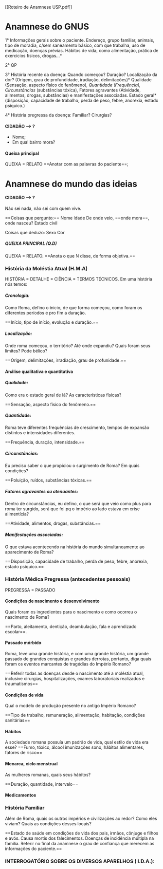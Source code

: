 [[Roteiro de Anamnese USP.pdf]]


# Anamnese do GNUS
1° Informações gerais sobre o paciente. 
Endereço, grupo familiar, animais, tipo de moradia, c/sem saneamento básico, com que trabalha, uso de medicação, doenças prévias.
Hábitos de vida, como alimentação, prática de exercícios físicos, drogas...*

2° QP

3° História recente da doença:
Quando começou? Duração? Localização da dor? (Origem, grau de profundidade, iradiação, delimitações)* Qualidade (Sensação, aspecto físico do fenômeno)*, Quantidade (Frequência), Circunstâncias* (substâncias tóxica), Fatores agravantes (Atividade, alimentos, drogas, substâncias) e manifestações associadas. 
Estado geral* (disposição, capacidade de trabalho, perda de peso, febre, anorexia, estado psíquico.)

4° História pregressa da doença:
Familiar? Cirurgias? 

#### CIDADÃO --> ? 
* Nome; 
* Em qual bairro mora? 



#### Queixa principal 
QUEIXA = RELATO
==Anotar com as palavras do paciente==; 

# Anamnese do mundo das ideias 
#### CIDADÃO --> ? 
Não sei nada, não sei com quem vive. 

==Coisas que pergunto:==
Nome
Idade 
De onde veio, ==onde mora==, onde nasceu? 
Estado civil

Coisas que deduzo: 
Sexo 
Cor 
##### QUEIXA PRINCIPAL (Q.D) 
QUEIXA = RELATO. 
==Anota o que N disse, de forma objetiva.== 
### História da Moléstia Atual (H.M.A) 
HISTÓRIA = DETALHE = CIÊNCIA = TERMOS TÉCNICOS. 
Em uma história nós temos: 
##### Cronologia:
Como Roma, defino o ínicio, de que forma começou, como foram os diferentes períodos e pro fim a duração. 

==Início, tipo de início, evolução e duração.==
##### Localização: 
Onde roma começou, o território? Até onde expandiu?
Quais foram seus limites? Pode bélico?

==Origem, delimitações, irradiação, grau de profunidade.==

#### Análise qualitativa e quantitativa
##### Qualidade: 
Como era o estado geral de lá? As características físicas?

==Sensação, aspecto físico do fenômeno.==
##### Quantidade: 
Roma teve diferentes frequências de crescimento, tempos de expansão distintos e intensidades diferentes. 

==Frequência, duração, intensidade.==
##### Circunstâncias: 
Eu preciso saber o que propiciou o surgimento de Roma? 
Em quais condições? 

==Poluição, ruídos, substâncias tóxicas.== 
##### Fatores agravantes ou atenuantes: 
Dentro de circunstâncias, eu defino, o que será que veio como plus para roma ter surgido, será que foi pq o império ao lado estava em crise alimentícia? 

==Atividade, alimentos, drogas, substâncias.==
##### Manifestações associadas: 
O que estava acontecendo na história do mundo simultaneamente ao aparecimento de Roma? 

==Disposição, capacidade de trabalho, perda de peso, febre, anorexia, estado psíquico.== 

### História Médica Pregressa (antecedentes pessoais)
PREGRESSA = PASSADO 
#### Condições de nascimento e desenvolvimento
Quais foram os ingredientes para o nascimento e como ocorreu o nascimento de Roma? 

==Parto, aleitamento, dentição, deambulação, fala e aprendizado escolar==. 
#### Passado mórbido 
Roma, teve uma grande história, e com uma grande história, um grande passado de grandes conquistas e grandes derrotas, portanto, diga quais foram os eventos marcantes de tragédias do Império Romano? 

==Referir todas as doenças desde o nascimento até a moléstia atual, inclusive cirurgias, hospitalizações, exames laboratoriais realizados e traumatismos==

#### Condições de vida
Qual o modelo de produção presente no antigo Império Romano? 

==Tipo de trabalho, remuneração, alimentação, habitação, condições sanitárias==
#### Hábitos
A sociedade romana possuía um padrão de vida, qual estilo de vida era esse? 
==Fumo, tóxico, álcool imunizações sono, hábitos alimentares, fatores de risco==
#### Menarca, ciclo menstrual
As mulheres romanas, quais seus hábitos? 

==Duração, quantidade, intervalo==
#### Medicamentos


### História Familiar
Além de Roma, quais os outros impérios e civilizações ao redor? Como eles viviam? Quais as condições desses locais?

==Estado de saúde em condições de vida dos pais, irmãos, cônjuge e filhos e avós. Causa mortis dos falecimentos. Doenças de incidência múltipla na família. Referir no final da anamnese o grau de confiança que merecem as informações do paciente.==

### INTERROGATÓRIO SOBRE OS DIVERSOS APARELHOS ( I.D.A.):

